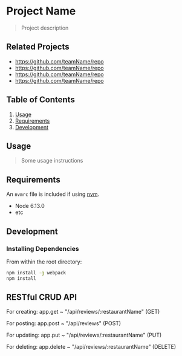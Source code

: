 # Project Name

> Project description

## Related Projects

  - https://github.com/teamName/repo
  - https://github.com/teamName/repo
  - https://github.com/teamName/repo
  - https://github.com/teamName/repo

## Table of Contents

1. [Usage](#Usage)
1. [Requirements](#requirements)
1. [Development](#development)

## Usage

> Some usage instructions

## Requirements

An `nvmrc` file is included if using [nvm](https://github.com/creationix/nvm).

- Node 6.13.0
- etc

## Development

### Installing Dependencies

From within the root directory:

```sh
npm install -g webpack
npm install
```

## RESTful CRUD API
For creating: app.get ~ "/api/reviews/:restaurantName" (GET)

For posting: app.post ~ "/api/reviews" (POST)

For updating: app.put ~ "/api/reviews/:restaurantName" (PUT)

For deleting: app.delete ~ "/api/reviews/:restaurantName" (DELETE)

